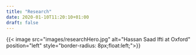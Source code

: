 ```yaml
---
title: "Research"
date: 2020-01-10T11:20:10+01:00
draft: false
---
```

{{< image src="images/researchHero.jpg" alt="Hassan Saad Ifti at Oxford" position="left" style="border-radius: 8px;float:left;">}}
